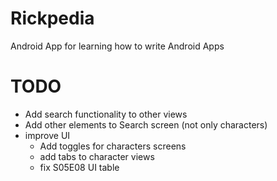 # Rickpedia
Android App for learning how to write Android Apps



# TODO
- Add search functionality to other views
- Add other elements to Search screen (not only characters)
- improve UI
  - Add toggles for characters screens
  - add tabs to character views
  - fix S05E08 UI table